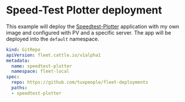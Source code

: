 # Speed-Test Plotter deployment

This example will deploy the [Speedtest-Plotter](https://github.com/ansemjo/speedtest-plotter) application with my own image and configured with PV and a specific server.
The app will be deployed into the `default` namespace.

```yaml
kind: GitRepo
apiVersion: fleet.cattle.io/v1alpha1
metadata:
  name: speedtest-plotter
  namespace: fleet-local
spec:
  repo: https://github.com/tuxpeople/fleet-deployments
  paths:
  - speedtest-plotter
```
